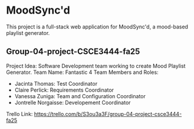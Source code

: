 # MoodSync'd

This project is a full-stack web application for MoodSync'd, a mood-based playlist generator.

## Group-04-project-CSCE3444-fa25
Project Idea:
Software Development team working to create Mood Playlist Generator.
Team Name: Fantastic 4
Team Members and Roles:
  - Jacinta Thomas: Test Coordinator
  - Claire Perlick: Requirements Coordinator
  - Vanessa Zuniga: Team and Configuration Coordinator
  - Jontrelle Norgaisse: Developement Coordinator

Trello Link: https://trello.com/b/S3ou3a3F/group-04-project-csce3444-fa25
